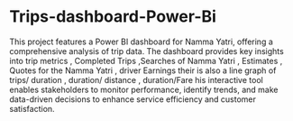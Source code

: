 # Trips-dashboard-Power-Bi

This project features a Power BI dashboard for Namma Yatri, offering a comprehensive analysis of trip data. The dashboard provides key insights into trip metrics  , Completed Trips ,Searches of  Namma  Yatri , Estimates , Quotes  for the Namma Yatri  , driver Earnings their  is also a line graph of trips/ duration , duration/ distance , duration/Fare  his interactive tool enables stakeholders to monitor performance, identify trends, and make data-driven decisions to enhance service efficiency and customer satisfaction.




